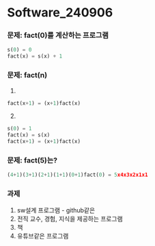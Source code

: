 # Software_240906

### 문제:	fact(0)를 계산하는 프로그램
```python
s(0) = 0
fact(x) = s(x) + 1
```

### 문제:	fact(n)
1. 
```python
fact(x+1) = (x+1)fact(x)
```

2. 

```python
s(0) = 1
fact(x) = s(x)
fact(x+1) = (x+1)fact(x)
```


### 문제: 	fact(5)는?
```python
(4+1)(3+1)(2+1)(1+1)(0+1)fact(0) = 5x4x3x2x1x1
```


### 과제
1. sw설계 프로그램 - github같은
2. 전직 교수, 경험, 지식을 제공하는 프로그램
3. 책
4. 유튜브같은 프로그램